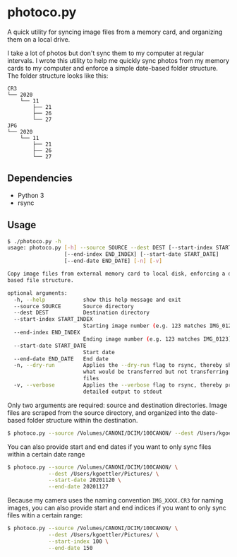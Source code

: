 # photoco.py

A quick utility for syncing image files from a memory card, and organizing them
on a local drive.

I take a lot of photos but don't sync them to my computer at regular intervals.
I wrote this utility to help me quickly sync photos from my memory cards to my
computer and enforce a simple date-based folder structure. The folder structure
looks like this:

```
CR3
└── 2020
    └── 11
        ├── 21
        ├── 26
        └── 27
JPG
└── 2020
    └── 11
        ├── 21
        ├── 26
        └── 27
```

## Dependencies
- Python 3
- rsync

## Usage

```bash
$ ./photoco.py -h
usage: photoco.py [-h] --source SOURCE --dest DEST [--start-index START_INDEX]
                  [--end-index END_INDEX] [--start-date START_DATE]
                  [--end-date END_DATE] [-n] [-v]

Copy image files from external memory card to local disk, enforcing a date-
based file structure.

optional arguments:
  -h, --help            show this help message and exit
  --source SOURCE       Source directory
  --dest DEST           Destination directory
  --start-index START_INDEX
                        Starting image number (e.g. 123 matches IMG_0123)
  --end-index END_INDEX
                        Ending image number (e.g. 123 matches IMG_0123)
  --start-date START_DATE
                        Start date
  --end-date END_DATE   End date
  -n, --dry-run         Applies the --dry-run flag to rsync, thereby showing
                        what would be transferred but not transferring any
                        files
  -v, --verbose         Applies the --verbose flag to rsync, thereby printing
                        detailed output to stdout
```

Only two arguments are required: source and destination directories. Image files
are scraped from the source directory, and organized into the date-based folder
structure within the destination.

```bash
$ photoco.py --source /Volumes/CANONI/DCIM/100CANON/ --dest /Users/kgoettler/Pictures/
```

You can also provide start and end dates if you want to only sync files within a
certain date range

```bash
$ photoco.py --source /Volumes/CANONI/DCIM/100CANON/ \
             --dest /Users/kgoettler/Pictures/ \
             --start-date 20201120 \
             --end-date 20201127
```

Because my camera uses the naming convention `IMG_XXXX.CR3` for naming images,
you can also provide start and end indices if you want to only sync files witin
a certain range:

```bash
$ photoco.py --source /Volumes/CANONI/DCIM/100CANON/ \
             --dest /Users/kgoettler/Pictures/ \
             --start-index 100 \
             --end-date 150
```
